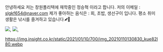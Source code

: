 안녕하세요 저는 창원폴리텍에 재학중인 정승혁 이라고 합니다.
저의 이메일 : slgkf654@naver.com
제가 좋아하는 음식은 : 회, 초밥, 생선구이 입니다.
평소 취미생활은 낚시를 즐겨하고 있습니다.💕👀


<img src="https://img.shields.io/badge/Python-3776AB?style=for-the-badge&logo=Python&logoColor=white">,
<img src="https://img.shields.io/badge/Python-00599C?style=for-the-badge&logo=Python&logoColor=white">,

https://img.insight.co.kr/static/2021/01/10/700/img_20210110130830_kue82l80.webp
